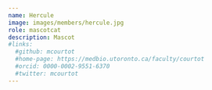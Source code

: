 ```yaml
---
name: Hercule
image: images/members/hercule.jpg
role: mascotcat
description: Mascot
#links:
  #github: mcourtot
  #home-page: https://medbio.utoronto.ca/faculty/courtot
  #orcid: 0000-0002-9551-6370
  #twitter: mcourtot
---
```


